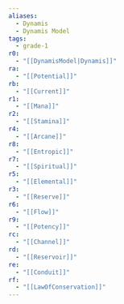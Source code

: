 ```yaml
---
aliases:
  - Dynamis
  - Dynamis Model
tags:
  - grade-1
r0:
  - "[[DynamisModel|Dynamis]]"
ra:
  - "[[Potential]]"
rb:
  - "[[Current]]"
r1:
  - "[[Mana]]"
r2:
  - "[[Stamina]]"
r4:
  - "[[Arcane]]"
r8:
  - "[[Entropic]]"
r7:
  - "[[Spiritual]]"
r5:
  - "[[Elemental]]"
r3:
  - "[[Reserve]]"
r6:
  - "[[Flow]]"
r9:
  - "[[Potency]]"
rc:
  - "[[Channel]]"
rd:
  - "[[Reservoir]]"
re:
  - "[[Conduit]]"
rf:
  - "[[LawOfConservation]]"
---
```


